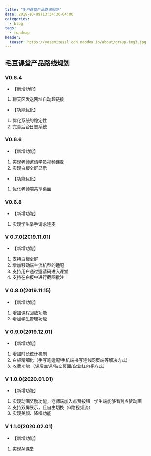 ```yaml
---
title: "毛豆课堂产品路线规划"
date: 2019-10-09T13:34:30-04:00
categories:
  - blog
tags:
  - roadmap
header:
  teaser: https://yosemitessl.cdn.maodou.io/about/group-img3.jpg
---
```


## 毛豆课堂产品路线规划

### V0.6.4

- 【新增功能】

1. 聊天区发送网址自动超链接

- 【功能优化】

1. 优化系统的稳定性
2. 完善后台日志系统

### V0.6.6

- 【新增功能】

1. 实现老师邀请学员视频连麦
2. 实现白板全屏显示

- 【功能优化】

1. 优化老师端共享桌面

### V0.6.8

- 【新增功能】

1. 实现学生举手请求连麦

### V 0.7.0(2019.11.01)

- 【新增功能】

1. 支持白板全屏
2. 增加移动端主流机型的适配
3. 支持用户通过邀请码进入课堂
4. 支持在白板中进行截图批注

### V 0.8.0(2019.11.15)

- 【新增功能】

1. 增加课程回放功能
2. 增加学生管理功能

### V 0.9.0(2019.12.01)

- 【新增功能】

1. 增加时长统计机制
2. 白板精细化（手写笔适配/手机端书写连线网页端等解决方式）
3. 收费功能 （课后点评/独立页面/企业红包等方式）

### V 1.0.0(2020.01.01)

- 【新增功能】

1. 实现动画奖励功能，老师端加入点赞按钮，学生端能够看到点赞动画
2. 支持双屏展示，且自由切换（6路视频流）
3. 实现美颜、降噪功能

### V 1.1.0(2020.02.01)

- 【新增功能】

1. 实现AI课堂
